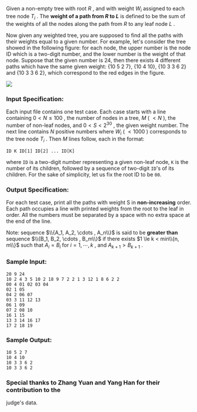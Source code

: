 <!-- Title
Path of Equal Weight (30)
-->
Given a non-empty tree with root $R$ , and with weight $W_i$ assigned to each
tree node $T_i$ . The **weight of a path from $R$ to $L$** is defined to be
the sum of the weights of all the nodes along the path from $R$ to any leaf
node $L$ .

Now given any weighted tree, you are supposed to find all the paths with their
weights equal to a given number. For example, let's consider the tree showed
in the following figure: for each node, the upper number is the node ID which
is a two-digit number, and the lower number is the weight of that node.
Suppose that the given number is 24, then there exists 4 different paths which
have the same given weight: {10 5 2 7}, {10 4 10}, {10 3 3 6 2} and {10 3 3 6
2}, which correspond to the red edges in the figure.

![](https://images.ptausercontent.com/212)

### Input Specification:

Each input file contains one test case. Each case starts with a line
containing $0 < N \le 100$ , the number of nodes in a tree, $M$ ( $< N$ ), the
number of non-leaf nodes, and $0 < S < 2^{30}$ , the given weight number. The
next line contains $N$ positive numbers where $W_i$ ( $<1000$ ) corresponds to
the tree node $T_i$ . Then $M$ lines follow, each in the format:

```
ID K ID[1] ID[2] ... ID[K]
```

where `ID` is a two-digit number representing a given non-leaf node, `K` is
the number of its children, followed by a sequence of two-digit `ID`'s of its
children. For the sake of simplicity, let us fix the root ID to be `00`.

### Output Specification:

For each test case, print all the paths with weight S in **non-increasing**
order. Each path occupies a line with printed weights from the root to the
leaf in order. All the numbers must be separated by a space with no extra
space at the end of the line.

Note: sequence $\\{A_1, A_2, \cdots , A_n\\}$ is said to be **greater than**
sequence $\\{B_1, B_2, \cdots , B_m\\}$ if there exists $1 \le k < min\\{n,
m\\}$ such that $A_i = B_i$ for $i=1, \cdots , k$ , and $A_{k+1} > B_{k+1}$ .

### Sample Input:

```
20 9 24
10 2 4 3 5 10 2 18 9 7 2 2 1 3 12 1 8 6 2 2
00 4 01 02 03 04
02 1 05
04 2 06 07
03 3 11 12 13
06 1 09
07 2 08 10
16 1 15
13 3 14 16 17
17 2 18 19
```

### Sample Output:

```
10 5 2 7
10 4 10
10 3 3 6 2
10 3 3 6 2
```

### Special thanks to Zhang Yuan and Yang Han for their contribution to the
judge's data.
